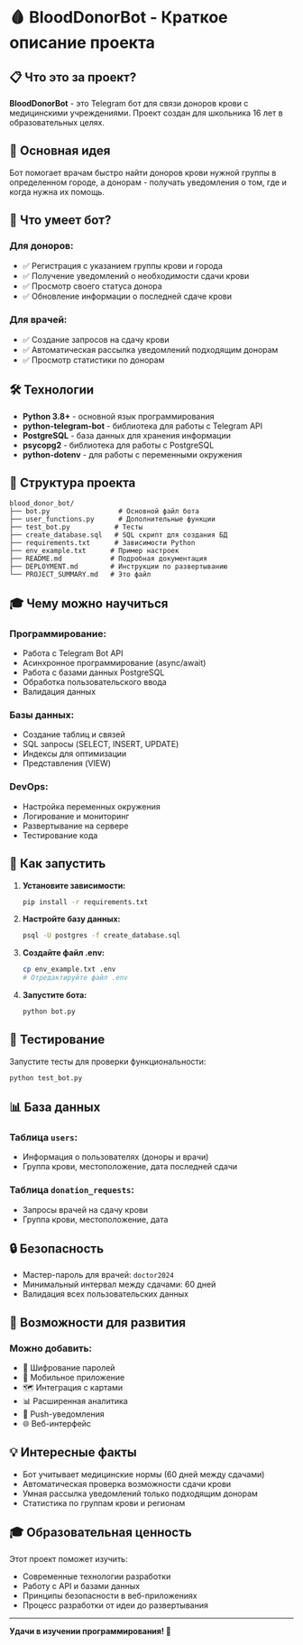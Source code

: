 # 🩸 BloodDonorBot - Краткое описание проекта

## 📋 Что это за проект?

**BloodDonorBot** - это Telegram бот для связи доноров крови с медицинскими учреждениями. Проект создан для школьника 16 лет в образовательных целях.

## 🎯 Основная идея

Бот помогает врачам быстро найти доноров крови нужной группы в определенном городе, а донорам - получать уведомления о том, где и когда нужна их помощь.

## 🚀 Что умеет бот?

### Для доноров:
- ✅ Регистрация с указанием группы крови и города
- ✅ Получение уведомлений о необходимости сдачи крови
- ✅ Просмотр своего статуса донора
- ✅ Обновление информации о последней сдаче крови

### Для врачей:
- ✅ Создание запросов на сдачу крови
- ✅ Автоматическая рассылка уведомлений подходящим донорам
- ✅ Просмотр статистики по донорам

## 🛠️ Технологии

- **Python 3.8+** - основной язык программирования
- **python-telegram-bot** - библиотека для работы с Telegram API
- **PostgreSQL** - база данных для хранения информации
- **psycopg2** - библиотека для работы с PostgreSQL
- **python-dotenv** - для работы с переменными окружения

## 📁 Структура проекта

```
blood_donor_bot/
├── bot.py                 # Основной файл бота
├── user_functions.py      # Дополнительные функции
├── test_bot.py           # Тесты
├── create_database.sql   # SQL скрипт для создания БД
├── requirements.txt      # Зависимости Python
├── env_example.txt      # Пример настроек
├── README.md            # Подробная документация
├── DEPLOYMENT.md        # Инструкции по развертыванию
└── PROJECT_SUMMARY.md   # Это файл
```

## 🎓 Чему можно научиться

### Программирование:
- Работа с Telegram Bot API
- Асинхронное программирование (async/await)
- Работа с базами данных PostgreSQL
- Обработка пользовательского ввода
- Валидация данных

### Базы данных:
- Создание таблиц и связей
- SQL запросы (SELECT, INSERT, UPDATE)
- Индексы для оптимизации
- Представления (VIEW)

### DevOps:
- Настройка переменных окружения
- Логирование и мониторинг
- Развертывание на сервере
- Тестирование кода

## 🔧 Как запустить

1. **Установите зависимости:**
   ```bash
   pip install -r requirements.txt
   ```

2. **Настройте базу данных:**
   ```bash
   psql -U postgres -f create_database.sql
   ```

3. **Создайте файл .env:**
   ```bash
   cp env_example.txt .env
   # Отредактируйте файл .env
   ```

4. **Запустите бота:**
   ```bash
   python bot.py
   ```

## 🧪 Тестирование

Запустите тесты для проверки функциональности:
```bash
python test_bot.py
```

## 📊 База данных

### Таблица `users`:
- Информация о пользователях (доноры и врачи)
- Группа крови, местоположение, дата последней сдачи

### Таблица `donation_requests`:
- Запросы врачей на сдачу крови
- Группа крови, местоположение, дата

## 🔒 Безопасность

- Мастер-пароль для врачей: `doctor2024`
- Минимальный интервал между сдачами: 60 дней
- Валидация всех пользовательских данных

## 🎯 Возможности для развития

### Можно добавить:
- 🔐 Шифрование паролей
- 📱 Мобильное приложение
- 🗺️ Интеграция с картами
- 📊 Расширенная аналитика
- 🔔 Push-уведомления
- 🌐 Веб-интерфейс

## 💡 Интересные факты

- Бот учитывает медицинские нормы (60 дней между сдачами)
- Автоматическая проверка возможности сдачи крови
- Умная рассылка уведомлений только подходящим донорам
- Статистика по группам крови и регионам

## 🎓 Образовательная ценность

Этот проект поможет изучить:
- Современные технологии разработки
- Работу с API и базами данных
- Принципы безопасности в веб-приложениях
- Процесс разработки от идеи до развертывания

---

**Удачи в изучении программирования! 🚀** 